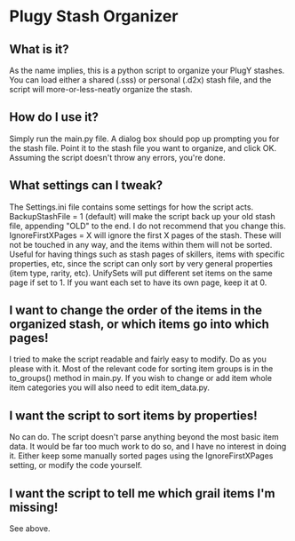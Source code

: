 # Plugy Stash Organizer
## What is it?
As the name implies, this is a python script to organize your PlugY stashes. You can load either a shared (.sss) or personal (.d2x) stash file, and the script will more-or-less-neatly organize the stash.
## How do I use it?
Simply run the main.py file. A dialog box should pop up prompting you for the stash file. Point it to the stash file you want to organize, and click OK. Assuming the script doesn't throw any errors, you're done.
## What settings can I tweak?
The Settings.ini file contains some settings for how the script acts.
BackupStashFile = 1 (default) will make the script back up your old stash file, appending "OLD" to the end. I do not recommend that you change this.
IgnoreFirstXPages = X will ignore the first X pages of the stash. These will not be touched in any way, and the items within them will not be sorted. Useful for having things such as stash pages of skillers, items with specific properties, etc, since the script can only sort by very general properties (item type, rarity, etc).
UnifySets will put different set items on the same page if set to 1. If you want each set to have its own page, keep it at 0.
## I want to change the order of the items in the organized stash, or which items go into which pages!
I tried to make the script readable and fairly easy to modify. Do as you please with it. Most of the relevant code for sorting item groups is in the to_groups() method in main.py. If you wish to change or add item whole item categories you will also need to edit item_data.py.
## I want the script to sort items by properties!
No can do. The script doesn't parse anything beyond the most basic item data. It would be far too much work to do so, and I have no interest in doing it. Either keep some manually sorted pages using the IgnoreFirstXPages setting, or modify the code yourself.
## I want the script to tell me which grail items I'm missing!
See above.